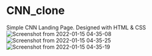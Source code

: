 # CNN_clone

Simple CNN Landing Page. Designed with HTML & CSS
![Screenshot from 2022-01-15 04-35-08](https://user-images.githubusercontent.com/16021535/149617506-65de2a97-bc79-4617-a957-077eb25392bf.png)
![Screenshot from 2022-01-15 04-35-25](https://user-images.githubusercontent.com/16021535/149617516-92fbef48-f045-4fc5-8cfd-94bd608014c2.png)
![Screenshot from 2022-01-15 04-35-19](https://user-images.githubusercontent.com/16021535/149617528-73c4164c-aedb-47d3-a27b-8fb0a1b3c81d.png)
